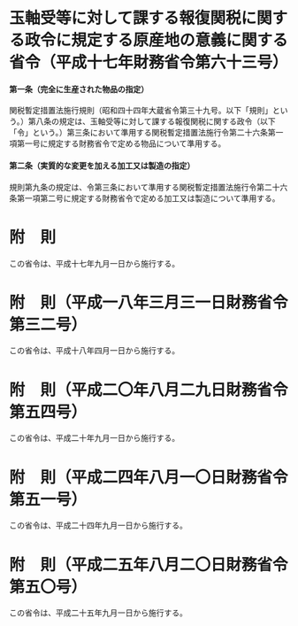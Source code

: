# 玉軸受等に対して課する報復関税に関する政令に規定する原産地の意義に関する省令（平成十七年財務省令第六十三号）
#### 第一条（完全に生産された物品の指定）
関税暫定措置法施行規則（昭和四十四年大蔵省令第三十九号。以下「規則」という。）第八条の規定は、玉軸受等に対して課する報復関税に関する政令（以下「令」という。）第三条において準用する関税暫定措置法施行令第二十六条第一項第一号に規定する財務省令で定める物品について準用する。
#### 第二条（実質的な変更を加える加工又は製造の指定）
規則第九条の規定は、令第三条において準用する関税暫定措置法施行令第二十六条第一項第二号に規定する財務省令で定める加工又は製造について準用する。
# 附　則
この省令は、平成十七年九月一日から施行する。
# 附　則（平成一八年三月三一日財務省令第三二号）
この省令は、平成十八年四月一日から施行する。
# 附　則（平成二〇年八月二九日財務省令第五四号）
この省令は、平成二十年九月一日から施行する。
# 附　則（平成二四年八月一〇日財務省令第五一号）
この省令は、平成二十四年九月一日から施行する。
# 附　則（平成二五年八月二〇日財務省令第五〇号）
この省令は、平成二十五年九月一日から施行する。
